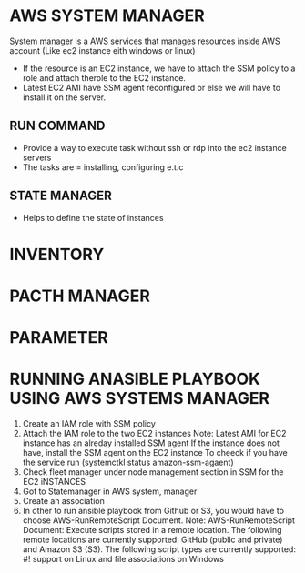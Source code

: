 # AWS SYSTEM MANAGER
System manager is a AWS services that manages resources inside AWS account (Like ec2 instance eith windows or linux)
* If the resource is an EC2 instance, we have to attach the SSM policy to a role and attach therole to the EC2 instance. 
* Latest EC2 AMI have SSM agent reconfigured or else we will have to install it on the server. 


## RUN COMMAND 
* Provide a way to execute task without ssh or rdp into the ec2 instance servers
* The tasks are = installing, configuring e.t.c 
## STATE MANAGER 
* Helps to define the state of instances 
# INVENTORY 

# PACTH MANAGER 

# PARAMETER 


# RUNNING ANASIBLE PLAYBOOK USING AWS SYSTEMS MANAGER
1. Create an IAM role with SSM  policy
2. Attach the IAM role to the two EC2 instances
   Note: Latest AMI for EC2 instance has an alreday installed SSM agent
   If the instance does not have, install the SSM agent on the EC2 instance
   To cheeck if you have the service run (systemctkl status amazon-ssm-agaent)
3. Check fleet manager under node management section in SSM for the EC2 iNSTANCES
4. Got to Statemanager in AWS system, manager 
5. Create an association
6. In other to run ansible playbook from Github or S3, you would have to choose AWS-RunRemoteScript Document. 
Note: AWS-RunRemoteScript Document: 
Execute scripts stored in a remote location. The following remote locations are currently supported: GitHub (public and private) and Amazon S3 (S3). The following script types are currently supported: #! support on Linux and file associations on Windows
